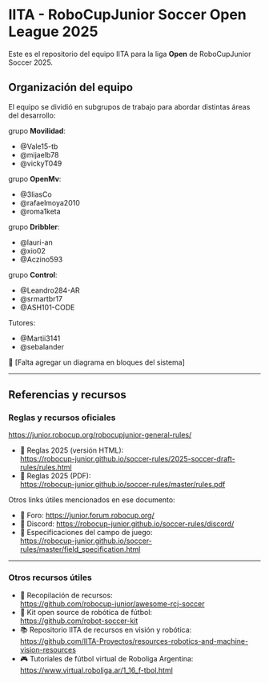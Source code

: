 # IITA - RoboCupJunior Soccer Open League 2025

Este es el repositorio del equipo IITA para la liga **Open** de RoboCupJunior Soccer 2025.

## Organización del equipo

El equipo se dividió en subgrupos de trabajo para abordar distintas áreas del desarrollo:

grupo **Movilidad**:
 - @Vale15-tb
 - @mijaelb78
 - @vickyT049

grupo **OpenMv**:
 - @3liasCo
 - @rafaelmoya2010
 - @roma1keta

grupo **Dribbler**:
 - @lauri-an
 - @xio02
 - @Aczino593

grupo **Control**:
 - @Leandro284-AR
 - @srmartbr17
 - @ASH101-CODE

Tutores:
 - @Martii3141
 - @sebalander

📌 [Falta agregar un diagrama en bloques del sistema]

---

## Referencias y recursos

### Reglas y recursos oficiales

https://junior.robocup.org/robocupjunior-general-rules/

- 📄 Reglas 2025 (versión HTML):  
  https://robocup-junior.github.io/soccer-rules/2025-soccer-draft-rules/rules.html  
- 📄 Reglas 2025 (PDF):  
  https://robocup-junior.github.io/soccer-rules/master/rules.pdf

Otros links útiles mencionados en ese documento:

- 💬 Foro: https://junior.forum.robocup.org/  
- 💬 Discord: https://robocup-junior.github.io/soccer-rules/discord/  
- 📐 Especificaciones del campo de juego:  
  https://robocup-junior.github.io/soccer-rules/master/field_specification.html

---

### Otros recursos útiles

- 🧠 Recopilación de recursos:  
  https://github.com/robocup-junior/awesome-rcj-soccer  
- 🔧 Kit open source de robótica de fútbol:  
  https://github.com/robot-soccer-kit  
- 📚 Repositorio IITA de recursos en visión y robótica:  
  https://github.com/IITA-Proyectos/resources-robotics-and-machine-vision-resources  
- 🎮 Tutoriales de fútbol virtual de Roboliga Argentina:  
  https://www.virtual.roboliga.ar/1_16_f-tbol.html
